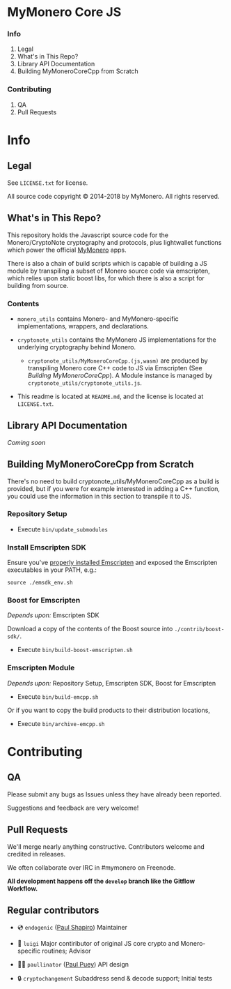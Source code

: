 # MyMonero Core JS

### Info

1. Legal
2. What's in This Repo?
3. Library API Documentation
4. Building MyMoneroCoreCpp from Scratch

### Contributing

1. QA
2. Pull Requests


# Info

## Legal

See `LICENSE.txt` for license.

All source code copyright © 2014-2018 by MyMonero. All rights reserved.

## What's in This Repo?

This repository holds the Javascript source code for the Monero/CryptoNote cryptography and protocols, plus lightwallet functions which power the official [MyMonero](https://www.mymonero.com) apps.

There is also a chain of build scripts which is capable of building a JS module by transpiling a subset of Monero source code via emscripten, which relies upon static boost libs, for which there is also a script for building from source. 

### Contents 

* `monero_utils` contains Monero- and MyMonero-specific implementations, wrappers, and declarations.

* `cryptonote_utils` contains the MyMonero JS implementations for the underlying cryptography behind Monero. 
	* `cryptonote_utils/MyMoneroCoreCpp.(js,wasm)` are produced by transpiling Monero core C++ code to JS via Emscripten (See *Building MyMoneroCoreCpp*). A Module instance is managed by `cryptonote_utils/cryptonote_utils.js`.

* This readme is located at `README.md`, and the license is located at `LICENSE.txt`.


## Library API Documentation

*Coming soon*


## Building MyMoneroCoreCpp from Scratch

There's no need to build cryptonote_utils/MyMoneroCoreCpp as a build is provided, but if you were for example interested in adding a C++ function, you could use the information in this section to transpile it to JS.

### Repository Setup

* Execute `bin/update_submodules` 


### Install Emscripten SDK

Ensure you've [properly installed Emscripten](http://kripken.github.io/emscripten-site/docs/getting_started/downloads.html) and exposed the Emscripten executables in your PATH, e.g.:

	source ./emsdk_env.sh


### Boost for Emscripten

*Depends upon:* Emscripten SDK

Download a copy of the contents of the Boost source into `./contrib/boost-sdk/`.

* Execute `bin/build-boost-emscripten.sh`



### Emscripten Module

*Depends upon:* Repository Setup, Emscripten SDK, Boost for Emscripten

* Execute `bin/build-emcpp.sh`

Or if you want to copy the build products to their distribution locations, 

* Execute `bin/archive-emcpp.sh`


# Contributing

## QA

Please submit any bugs as Issues unless they have already been reported.

Suggestions and feedback are very welcome!

## Pull Requests

We'll merge nearly anything constructive. Contributors welcome and credited in releases.

We often collaborate over IRC in #mymonero on Freenode.

**All development happens off the `develop` branch like the Gitflow Workflow.**

## Regular contributors

* 💿 `endogenic` ([Paul Shapiro](https://github.com/paulshapiro)) Maintainer

* 🍄 `luigi` Major contiributor of original JS core crypto and Monero-specific routines; Advisor

* 🏄‍♂️ `paullinator` ([Paul Puey](https://github.com/paullinator)) API design

* 🔒 `cryptochangement` Subaddress send & decode support; Initial tests
